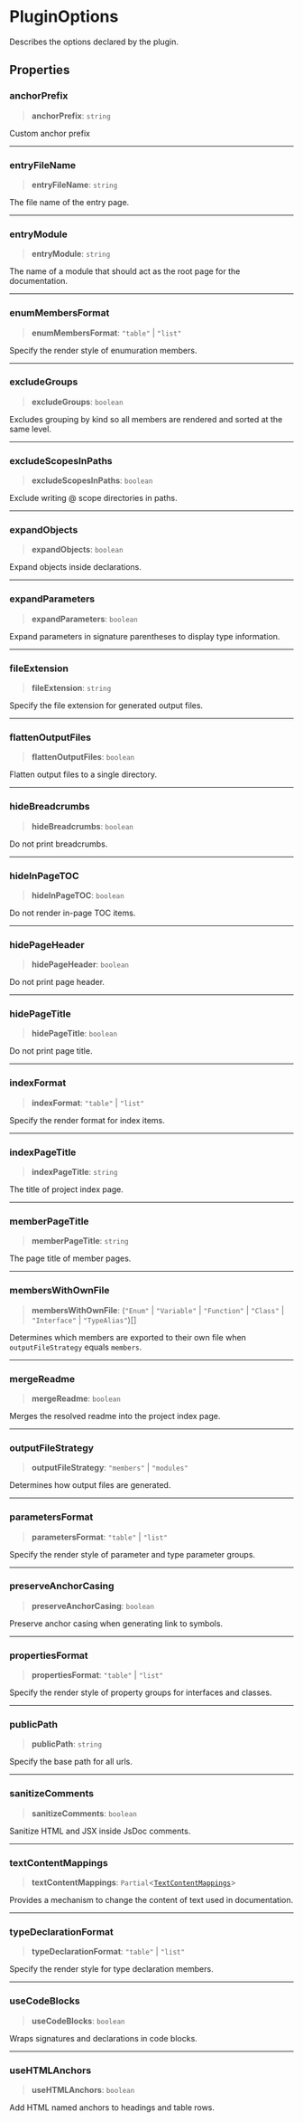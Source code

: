 # PluginOptions

Describes the options declared by the plugin.

## Properties

### anchorPrefix

> **anchorPrefix**: `string`

Custom anchor prefix

***

### entryFileName

> **entryFileName**: `string`

The file name of the entry page.

***

### entryModule

> **entryModule**: `string`

The name of a module that should act as the root page for the documentation.

***

### enumMembersFormat

> **enumMembersFormat**: `"table"` \| `"list"`

Specify the render style of enumuration members.

***

### excludeGroups

> **excludeGroups**: `boolean`

Excludes grouping by kind so all members are rendered and sorted at the same level.

***

### excludeScopesInPaths

> **excludeScopesInPaths**: `boolean`

Exclude writing @ scope directories in paths.

***

### expandObjects

> **expandObjects**: `boolean`

Expand objects inside declarations.

***

### expandParameters

> **expandParameters**: `boolean`

Expand parameters in signature parentheses to display type information.

***

### fileExtension

> **fileExtension**: `string`

Specify the file extension for generated output files.

***

### flattenOutputFiles

> **flattenOutputFiles**: `boolean`

Flatten output files to a single directory.

***

### hideBreadcrumbs

> **hideBreadcrumbs**: `boolean`

Do not print breadcrumbs.

***

### hideInPageTOC

> **hideInPageTOC**: `boolean`

Do not render in-page TOC items.

***

### hidePageHeader

> **hidePageHeader**: `boolean`

Do not print page header.

***

### hidePageTitle

> **hidePageTitle**: `boolean`

Do not print page title.

***

### indexFormat

> **indexFormat**: `"table"` \| `"list"`

Specify the render format for index items.

***

### indexPageTitle

> **indexPageTitle**: `string`

The title of project index page.

***

### memberPageTitle

> **memberPageTitle**: `string`

The page title of member pages.

***

### membersWithOwnFile

> **membersWithOwnFile**: (`"Enum"` \| `"Variable"` \| `"Function"` \| `"Class"` \| `"Interface"` \| `"TypeAlias"`)[]

Determines which members are exported to their own file when `outputFileStrategy` equals `members`.

***

### mergeReadme

> **mergeReadme**: `boolean`

Merges the resolved readme into the project index page.

***

### outputFileStrategy

> **outputFileStrategy**: `"members"` \| `"modules"`

Determines how output files are generated.

***

### parametersFormat

> **parametersFormat**: `"table"` \| `"list"`

Specify the render style of parameter and type parameter groups.

***

### preserveAnchorCasing

> **preserveAnchorCasing**: `boolean`

Preserve anchor casing when generating link to symbols.

***

### propertiesFormat

> **propertiesFormat**: `"table"` \| `"list"`

Specify the render style of property groups for interfaces and classes.

***

### publicPath

> **publicPath**: `string`

Specify the base path for all urls.

***

### sanitizeComments

> **sanitizeComments**: `boolean`

Sanitize HTML and JSX inside JsDoc comments.

***

### textContentMappings

> **textContentMappings**: `Partial`\<[`TextContentMappings`](/api-docs/Interface.TextContentMappings.md)\>

Provides a mechanism to change the content of text used in documentation.

***

### typeDeclarationFormat

> **typeDeclarationFormat**: `"table"` \| `"list"`

Specify the render style for type declaration members.

***

### useCodeBlocks

> **useCodeBlocks**: `boolean`

Wraps signatures and declarations in code blocks.

***

### useHTMLAnchors

> **useHTMLAnchors**: `boolean`

Add HTML named anchors to headings and table rows.
